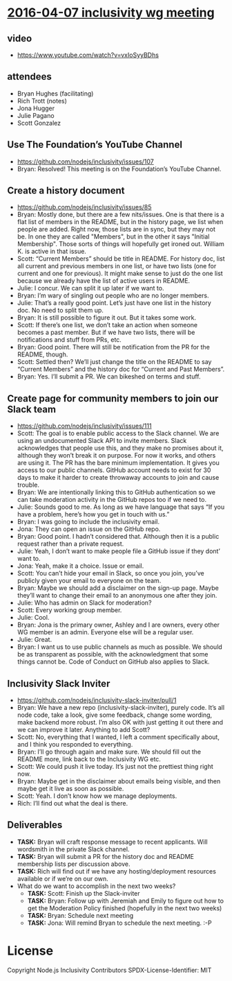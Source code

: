# [2016-04-07 inclusivity wg meeting](https://github.com/nodejs/inclusivity/issues/115)

## video

- https://www.youtube.com/watch?v=vxIoSyyBDhs

## attendees

- Bryan Hughes (facilitating)
- Rich Trott (notes)
- Jona Hugger
- Julie Pagano
- Scott Gonzalez


## Use The Foundation’s YouTube Channel 

- https://github.com/nodejs/inclusivity/issues/107 
- Bryan: Resolved! This meeting is on the Foundation’s YouTube Channel.

## Create a history document

- https://github.com/nodejs/inclusivity/issues/85
- Bryan: Mostly done, but there are a few nits/issues. One is that there is a flat list of members in the README, but in the history page, we list when people are added. Right now, those lists are in sync, but they may not be. In one they are called "Members", but in the other it says "Initial Membership". Those sorts of things will hopefully get ironed out. William K. is active in that issue.
- Scott: “Current Members” should be title in README. For history doc, list all current and previous members in one list, or have two lists (one for current and one for previous). It might make sense to just do the one list because we already have the list of active users in README.
- Julie: I concur. We can split it up later if we want to.
- Bryan: I’m wary of singling out people who are no longer members.
- Julie: That’s a really good point. Let’s just have one list in the history doc. No need to split them up.
- Bryan: It is still possible to figure it out. But it takes some work.
- Scott: If there’s one list, we don’t take an action when someone becomes a past member. But if we have two lists, there will be notifications and stuff from PRs, etc.
- Bryan: Good point. There will still be notification from the PR for the README, though.
- Scott: Settled then? We’ll just change the title on the README to say “Current Members” and the history doc for “Current and Past Members”.
- Bryan: Yes. I’ll submit a PR. We can bikeshed on terms and stuff.

## Create page for community members to join our Slack team

- https://github.com/nodejs/inclusivity/issues/111
- Scott: The goal is to enable public access to the Slack channel. We are using an undocumented Slack API to invite members. Slack acknowledges that people use this, and they make no promises about it, although they won’t break it on purpose. For now it works, and others are using it. The PR has the bare minimum implementation. It gives you access to our public channels. GitHub account needs to exist for 30 days to make it harder to create throwaway accounts to join and cause trouble.
- Bryan: We are intentionally linking this to GitHub authentication so we can take moderation activity in the GitHub repos too if we need to.
- Julie: Sounds good to me. As long as we have language that says “If you have a problem, here’s how you get in touch with us.”
- Bryan: I was going to include the inclusivity email.
- Jona: They can open an issue on the GitHub repo.
- Bryan: Good point. I hadn’t considered that. Although then it is a public request rather than a private request.
- Julie: Yeah, I don’t want to make people file a GitHub issue if they dont’ want to.
- Jona: Yeah, make it a choice. Issue or email.
- Scott: You can’t hide your email in Slack, so once you join, you’ve publicly given your email to everyone on the team.
- Bryan: Maybe we should add a disclaimer on the sign-up page. Maybe they’ll want to change their email to an anonymous one after they join.
- Julie: Who has admin on Slack for moderation?
- Scott: Every working group member.
- Julie: Cool.
- Bryan: Jona is the primary owner, Ashley and I are owners, every other WG member is an admin. Everyone else will be a regular user.
- Julie: Great.
- Bryan: I want us to use public channels as much as possible. We should be as transparent as possible, with the acknowledgment that some things cannot be. Code of Conduct on GitHub also applies to Slack.

## Inclusivity Slack Inviter

- https://github.com/nodejs/inclusivity-slack-inviter/pull/1
- Bryan: We have a new repo (inclusivity-slack-inviter), purely code. It’s all node code, take a look, give some feedback, change some wording, make backend more robust. I’m also OK with just getting it out there and we can improve it later. Anything to add Scott?
- Scott: No, everything that I wanted, I left a comment specifically about, and I think you responded to everything.
- Bryan: I’ll go through again and make sure. We should fill out the README more, link back to the Inclusivity WG etc. 
- Scott: We could push it live today. It’s just not the prettiest thing right now.
- Bryan: Maybe get in the disclaimer about emails being visible, and then maybe get it live as soon as possible.
- Scott: Yeah. I don’t know how we manage deployments.
- Rich: I’ll find out what the deal is there.

## Deliverables
- **TASK:** Bryan will craft response message to recent applicants. Will wordsmith in the private Slack channel.
- **TASK:** Bryan will submit a PR for the history doc and README membership lists per discussion above.
- **TASK:** Rich will find out if we have any hosting/deployment resources available or if we’re on our own.
- What do we want to accomplish in the next two weeks?
  - **TASK:** Scott: Finish up the Slack-inviter
  - **TASK:** Bryan: Follow up with Jeremiah and Emily to figure out how to get the Moderation Policy finished (hopefully in the next two weeks)
  - **TASK:** Bryan: Schedule next meeting
  - **TASK:** Jona: Will remind Bryan to schedule the next meeting. :-P

# License

Copyright Node.js Inclusivity Contributors
SPDX-License-Identifier: MIT
